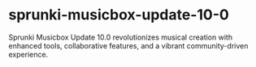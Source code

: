 # sprunki-musicbox-update-10-0
Sprunki Musicbox Update 10.0 revolutionizes musical creation with enhanced tools, collaborative features, and a vibrant community-driven experience.
